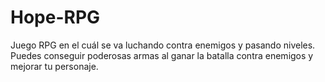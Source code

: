 # Hope-RPG
Juego RPG en el cuál se va luchando contra enemigos y pasando niveles. Puedes conseguir poderosas armas al ganar la batalla contra enemigos y mejorar tu personaje.
